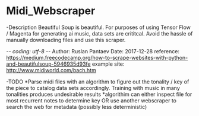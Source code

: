 # Midi_Webscraper

-Description
Beautiful Soup is beautiful.  For purposes of using Tensor Flow / Magenta for
generating ai music, data sets are crititcal.  Avoid the hassle of manually
downloading files and use this scraper.

-*- coding: utf-8 -*-
Author:	Ruslan Pantaev
Date:		2017-12-28
reference: 	https://medium.freecodecamp.org/how-to-scrape-websites-with-python-and-beautifulsoup-5946935d93fe
example site: http://www.midiworld.com/bach.htm

-TODO
*Parse midi files with an algorithm to figure out the tonality / key of the piece
to catalog data sets accordingly.  Training with music in many tonalities produces
undesirable results
*algorithim can either inspect file for most recurrent notes to determine key OR
use another webscraper to search the web for metadata (possibly less deterministic)
